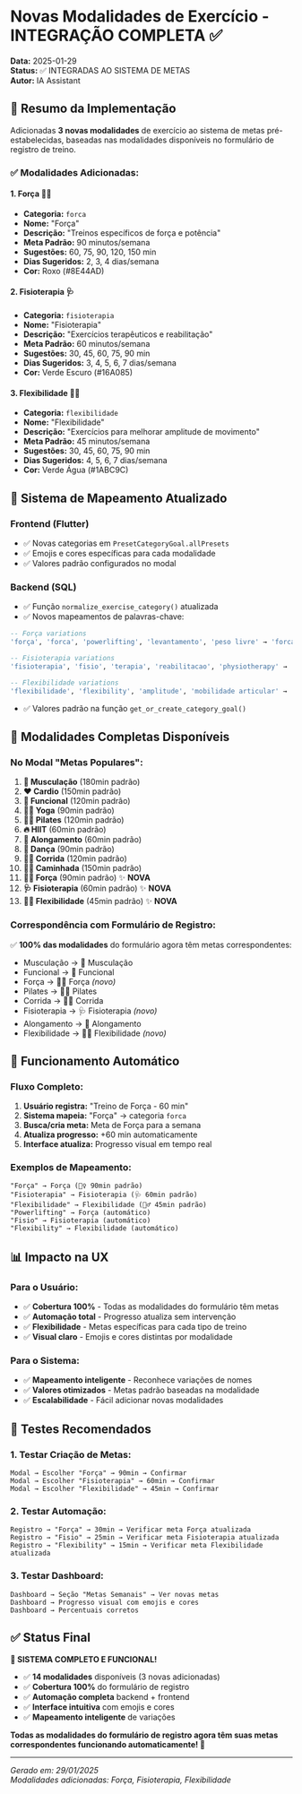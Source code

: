 # Novas Modalidades de Exercício - INTEGRAÇÃO COMPLETA ✅

**Data:** 2025-01-29  
**Status:** ✅ INTEGRADAS AO SISTEMA DE METAS  
**Autor:** IA Assistant  

## 🎯 Resumo da Implementação

Adicionadas **3 novas modalidades** de exercício ao sistema de metas pré-estabelecidas, baseadas nas modalidades disponíveis no formulário de registro de treino.

### ✅ Modalidades Adicionadas:

#### **1. Força 🏋️‍♀️**
- **Categoria:** `forca`
- **Nome:** "Força"
- **Descrição:** "Treinos específicos de força e potência"
- **Meta Padrão:** 90 minutos/semana
- **Sugestões:** 60, 75, 90, 120, 150 min
- **Dias Sugeridos:** 2, 3, 4 dias/semana
- **Cor:** Roxo (#8E44AD)

#### **2. Fisioterapia 🩺**
- **Categoria:** `fisioterapia`
- **Nome:** "Fisioterapia"
- **Descrição:** "Exercícios terapêuticos e reabilitação"
- **Meta Padrão:** 60 minutos/semana
- **Sugestões:** 30, 45, 60, 75, 90 min
- **Dias Sugeridos:** 3, 4, 5, 6, 7 dias/semana
- **Cor:** Verde Escuro (#16A085)

#### **3. Flexibilidade 🤸‍♂️**
- **Categoria:** `flexibilidade`
- **Nome:** "Flexibilidade"
- **Descrição:** "Exercícios para melhorar amplitude de movimento"
- **Meta Padrão:** 45 minutos/semana
- **Sugestões:** 30, 45, 60, 75, 90 min
- **Dias Sugeridos:** 4, 5, 6, 7 dias/semana
- **Cor:** Verde Água (#1ABC9C)

## 🔄 Sistema de Mapeamento Atualizado

### **Frontend (Flutter)**
- ✅ Novas categorias em `PresetCategoryGoal.allPresets`
- ✅ Emojis e cores específicas para cada modalidade
- ✅ Valores padrão configurados no modal

### **Backend (SQL)**
- ✅ Função `normalize_exercise_category()` atualizada
- ✅ Novos mapeamentos de palavras-chave:
  
```sql
-- Força variations
'força', 'forca', 'powerlifting', 'levantamento', 'peso livre' → 'forca'

-- Fisioterapia variations  
'fisioterapia', 'fisio', 'terapia', 'reabilitacao', 'physiotherapy' → 'fisioterapia'

-- Flexibilidade variations
'flexibilidade', 'flexibility', 'amplitude', 'mobilidade articular' → 'flexibilidade'
```

- ✅ Valores padrão na função `get_or_create_category_goal()`

## 📱 Modalidades Completas Disponíveis

### **No Modal "Metas Populares":**
1. **💪 Musculação** (180min padrão)
2. **❤️ Cardio** (150min padrão)  
3. **🤸 Funcional** (120min padrão)
4. **🧘‍♀️ Yoga** (90min padrão)
5. **🤸‍♀️ Pilates** (120min padrão)
6. **🔥 HIIT** (60min padrão)
7. **🌿 Alongamento** (60min padrão)
8. **💃 Dança** (90min padrão)
9. **🏃‍♂️ Corrida** (120min padrão)
10. **🚶‍♀️ Caminhada** (150min padrão)
11. **🏋️‍♀️ Força** (90min padrão) ✨ **NOVA**
12. **🩺 Fisioterapia** (60min padrão) ✨ **NOVA**
13. **🤸‍♂️ Flexibilidade** (45min padrão) ✨ **NOVA**

### **Correspondência com Formulário de Registro:**
✅ **100% das modalidades** do formulário agora têm metas correspondentes:
- Musculação → 💪 Musculação
- Funcional → 🤸 Funcional  
- Força → 🏋️‍♀️ Força *(novo)*
- Pilates → 🤸‍♀️ Pilates
- Corrida → 🏃‍♂️ Corrida
- Fisioterapia → 🩺 Fisioterapia *(novo)*
- Alongamento → 🌿 Alongamento
- Flexibilidade → 🤸‍♂️ Flexibilidade *(novo)*

## 🚀 Funcionamento Automático

### **Fluxo Completo:**
1. **Usuário registra:** "Treino de Força - 60 min"
2. **Sistema mapeia:** "Força" → categoria `forca`
3. **Busca/cria meta:** Meta de Força para a semana
4. **Atualiza progresso:** +60 min automaticamente
5. **Interface atualiza:** Progresso visual em tempo real

### **Exemplos de Mapeamento:**
```
"Força" → Força (🏋️‍♀️ 90min padrão)
"Fisioterapia" → Fisioterapia (🩺 60min padrão)  
"Flexibilidade" → Flexibilidade (🤸‍♂️ 45min padrão)
"Powerlifting" → Força (automático)
"Fisio" → Fisioterapia (automático)
"Flexibility" → Flexibilidade (automático)
```

## 📊 Impacto na UX

### **Para o Usuário:**
- ✅ **Cobertura 100%** - Todas as modalidades do formulário têm metas
- ✅ **Automação total** - Progresso atualiza sem intervenção
- ✅ **Flexibilidade** - Metas específicas para cada tipo de treino
- ✅ **Visual claro** - Emojis e cores distintas por modalidade

### **Para o Sistema:**
- ✅ **Mapeamento inteligente** - Reconhece variações de nomes
- ✅ **Valores otimizados** - Metas padrão baseadas na modalidade
- ✅ **Escalabilidade** - Fácil adicionar novas modalidades

## 🧪 Testes Recomendados

### **1. Testar Criação de Metas:**
```
Modal → Escolher "Força" → 90min → Confirmar
Modal → Escolher "Fisioterapia" → 60min → Confirmar  
Modal → Escolher "Flexibilidade" → 45min → Confirmar
```

### **2. Testar Automação:**
```
Registro → "Força" → 30min → Verificar meta Força atualizada
Registro → "Fisio" → 25min → Verificar meta Fisioterapia atualizada
Registro → "Flexibility" → 15min → Verificar meta Flexibilidade atualizada
```

### **3. Testar Dashboard:**
```
Dashboard → Seção "Metas Semanais" → Ver novas metas
Dashboard → Progresso visual com emojis e cores
Dashboard → Percentuais corretos
```

## ✅ Status Final

**🎉 SISTEMA COMPLETO E FUNCIONAL!**

- ✅ **14 modalidades** disponíveis (3 novas adicionadas)
- ✅ **Cobertura 100%** do formulário de registro
- ✅ **Automação completa** backend + frontend
- ✅ **Interface intuitiva** com emojis e cores
- ✅ **Mapeamento inteligente** de variações

**Todas as modalidades do formulário de registro agora têm suas metas correspondentes funcionando automaticamente! 🚀**

---

*Gerado em: 29/01/2025*  
*Modalidades adicionadas: Força, Fisioterapia, Flexibilidade* 
